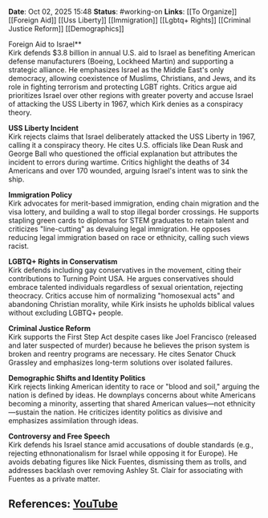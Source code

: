 **Date**: Oct 02, 2025 15:48
**Status**: #working-on
**Links**: [[To Organize]] [[Foreign Aid]] [[Uss Liberty]] [[Immigration]] [[Lgbtq+ Rights]] [[Criminal Justice Reform]] [[Demographics]]

Foreign Aid to Israel**  
Kirk defends $3.8 billion in annual U.S. aid to Israel as benefiting American defense manufacturers (Boeing, Lockheed Martin) and supporting a strategic alliance. He emphasizes Israel as the Middle East's only democracy, allowing coexistence of Muslims, Christians, and Jews, and its role in fighting terrorism and protecting LGBT rights. Critics argue aid prioritizes Israel over other regions with greater poverty and accuse Israel of attacking the USS Liberty in 1967, which Kirk denies as a conspiracy theory.  

**USS Liberty Incident**  
Kirk rejects claims that Israel deliberately attacked the USS Liberty in 1967, calling it a conspiracy theory. He cites U.S. officials like Dean Rusk and George Ball who questioned the official explanation but attributes the incident to errors during wartime. Critics highlight the deaths of 34 Americans and over 170 wounded, arguing Israel's intent was to sink the ship.  

**Immigration Policy**  
Kirk advocates for merit-based immigration, ending chain migration and the visa lottery, and building a wall to stop illegal border crossings. He supports stapling green cards to diplomas for STEM graduates to retain talent and criticizes "line-cutting" as devaluing legal immigration. He opposes reducing legal immigration based on race or ethnicity, calling such views racist.  

**LGBTQ+ Rights in Conservatism**  
Kirk defends including gay conservatives in the movement, citing their contributions to Turning Point USA. He argues conservatives should embrace talented individuals regardless of sexual orientation, rejecting theocracy. Critics accuse him of normalizing "homosexual acts" and abandoning Christian morality, while Kirk insists he upholds biblical values without excluding LGBTQ+ people.  

**Criminal Justice Reform**  
Kirk supports the First Step Act despite cases like Joel Francisco (released and later suspected of murder) because he believes the prison system is broken and reentry programs are necessary. He cites Senator Chuck Grassley and emphasizes long-term solutions over isolated failures.  

**Demographic Shifts and Identity Politics**  
Kirk rejects linking American identity to race or "blood and soil," arguing the nation is defined by ideas. He downplays concerns about white Americans becoming a minority, asserting that shared American values—not ethnicity—sustain the nation. He criticizes identity politics as divisive and emphasizes assimilation through ideas.  

**Controversy and Free Speech**  
Kirk defends his Israel stance amid accusations of double standards (e.g., rejecting ethnonationalism for Israel while opposing it for Europe). He avoids debating figures like Nick Fuentes, dismissing them as trolls, and addresses backlash over removing Ashley St. Clair for associating with Fuentes as a private matter.

## References: [YouTube](https://www.youtube.com/watch?v=xGdJcTCF2BU)
